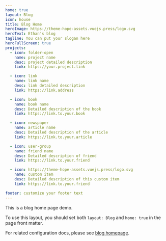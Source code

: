 ```yaml
---
home: true
layout: Blog
icon: house
title: Blog Home
heroImage: https://theme-hope-assets.vuejs.press/logo.svg
heroText: Ethan's blog
tagline: You can put your slogan here
heroFullScreen: true
projects:
  - icon: folder-open
    name: project name
    desc: project detailed description
    link: https://your.project.link

  - icon: link
    name: link name
    desc: link detailed description
    link: https://link.address

  - icon: book
    name: book name
    desc: Detailed description of the book
    link: https://link.to.your.book

  - icon: newspaper
    name: article name
    desc: Detailed description of the article
    link: https://link.to.your.article

  - icon: user-group
    name: friend name
    desc: Detailed description of friend
    link: https://link.to.your.friend

  - icon: https://theme-hope-assets.vuejs.press/logo.svg
    name: custom item
    desc: Detailed description of this custom item
    link: https://link.to.your.friend

footer: customize your footer text
---
```


This is a blog home page demo.

To use this layout, you should set both `layout: Blog` and `home: true` in the page front matter.

For related configuration docs, please see [blog homepage](https://theme-hope.vuejs.press/guide/blog/home.html).
